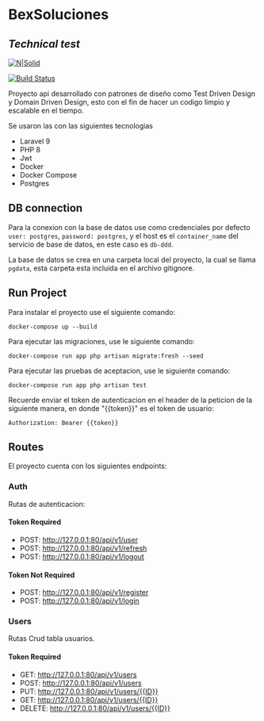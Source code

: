 # BexSoluciones
## _Technical test_

[![N|Solid](https://cldup.com/dTxpPi9lDf.thumb.png)](https://nodesource.com/products/nsolid)

[![Build Status](https://travis-ci.org/joemccann/dillinger.svg?branch=master)](https://travis-ci.org/joemccann/dillinger)

Proyecto api desarrollado con patrones de diseño como Test Driven Design y Domain Driven Design, esto con el fin de hacer un codigo limpio y escalable en el tiempo.

Se usaron las con las siguientes tecnologias

- Laravel 9
- PHP 8
- Jwt
- Docker
- Docker Compose
- Postgres


## DB connection
Para la conexion con la base de datos use como credenciales por defecto `` user: postgres``, ``password: postgres``, y el host es el `` container_name `` del servicio de base de datos, en este caso es ``db-ddd``.

La base de datos se crea en una carpeta local del proyecto, la cual se llama ``pgdata``, esta carpeta esta incluida en el archivo gitignore.

## Run Project

Para instalar el proyecto use el siguiente comando:
```
docker-compose up --build
```

Para ejecutar las migraciones, use le siguiente comando:
```
docker-compose run app php artisan migrate:fresh --seed
```

Para ejecutar las pruebas de aceptacion, use le siguiente comando:
```
docker-compose run app php artisan test
```

Recuerde enviar el token de autenticacion en el header de la peticion de la siguiente manera, en donde "{{token}}" es el token de usuario:
```
Authorization: Bearer {{token}}
```
 ## Routes
 
 El proyecto cuenta con los siguientes endpoints:
 
 ### Auth
 Rutas de autenticacion:
 
 #### Token Required
 - POST: http://127.0.0.1:80/api/v1/user
 - POST: http://127.0.0.1:80/api/v1/refresh
 - POST: http://127.0.0.1:80/api/v1/logout

#### Token Not Required
 - POST: http://127.0.0.1:80/api/v1/register
 - POST: http://127.0.0.1:80/api/v1/login

 ### Users
 Rutas Crud tabla usuarios.
 
  #### Token Required
 - GET: http://127.0.0.1:80/api/v1/users
 - POST: http://127.0.0.1:80/api/v1/users
 - PUT: http://127.0.0.1:80/api/v1/users/{{ID}}
 - GET: http://127.0.0.1:80/api/v1/users/{{ID}}
 - DELETE: http://127.0.0.1:80/api/v1/users/{{ID}}